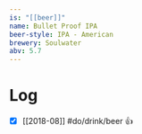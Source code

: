 ```yaml
---
is: "[[beer]]"
name: Bullet Proof IPA
beer-style: IPA - American
brewery: Soulwater
abv: 5.7
---
```

# Log
- [x] [[2018-08]] #do/drink/beer 👍
